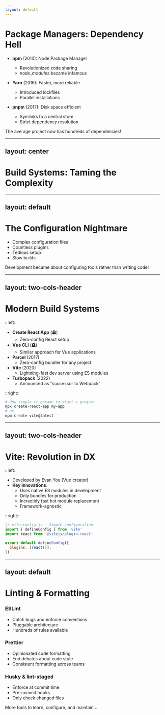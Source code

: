 ```yaml
---
layout: default
---
```


# Package Managers: Dependency Hell

- **npm** (2010): Node Package Manager
  - Revolutionized code sharing
  - *node_modules* became infamous

- **Yarn** (2016): Faster, more reliable
  - Introduced lockfiles
  - Parallel installations

- **pnpm** (2017): Disk space efficient
  - Symlinks to a central store
  - Strict dependency resolution

<div class="mt-8 text-center text-red-500">
The average project now has hundreds of dependencies!
</div>

---
layout: center
---

# Build Systems: Taming the Complexity

---
layout: default
---

# The Configuration Nightmare


- Complex configuration files 
- Countless plugins 
-  Tedious setup 
-  Slow builds


<div class="text-center text-red-500 text-lg mt-32">
Development became about configuring tools rather than writing code!
</div>

---
layout: two-cols-header
---

# Modern Build Systems

::left::

- **Create React App** (🪦)
  - Zero-config React setup
- **Vue CLI** (🪦)
  - Similar approach for Vue applications
- **Parcel** (2017)
  - Zero-config bundler for any project
- **Vite** (2020)
  - Lightning-fast dev server using ES modules
- **Turbopack** (2022)
  - Announced as "successor to Webpack"

::right::

```bash
# How simple it became to start a project
npx create-react-app my-app
# or
npm create vite@latest
```

---
layout: two-cols-header
---

# Vite: Revolution in DX

::left::

- Developed by Evan You (Vue creator)
- **Key innovations**:
  - Uses native ES modules in development
  - Only bundles for production
  - Incredibly fast hot module replacement
  - Framework-agnostic

::right::

```js
// vite.config.js - Simple configuration
import { defineConfig } from 'vite'
import react from '@vitejs/plugin-react'

export default defineConfig({
  plugins: [react()],
})
```

---
layout: default
---

# Linting & Formatting

<div class="grid grid-cols-3 gap-4">
<div>

### ESLint
- Catch bugs and enforce conventions
- Pluggable architecture
- Hundreds of rules available

</div>
<div>

### Prettier
- Opinionated code formatting
- End debates about code style
- Consistent formatting across teams

</div>
<div>

### Husky & lint-staged
- Enforce at commit time
- Pre-commit hooks
- Only check changed files

</div>
</div>

<div class="mt-8 text-center">
More tools to learn, configure, and maintain...
</div> 
